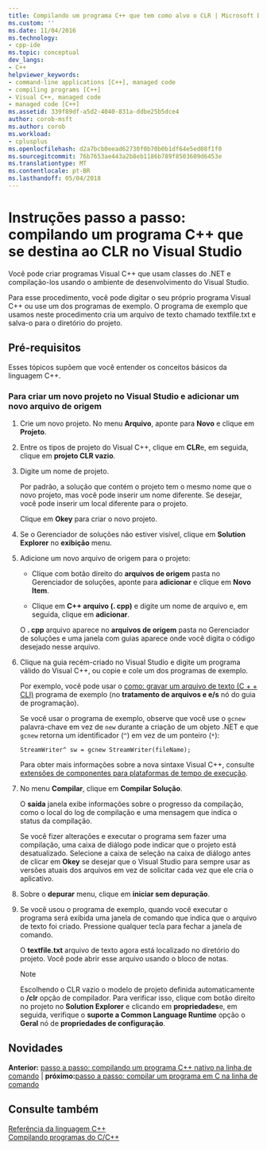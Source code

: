 ```yaml
---
title: Compilando um programa C++ que tem como alvo o CLR | Microsoft Docs
ms.custom: ''
ms.date: 11/04/2016
ms.technology:
- cpp-ide
ms.topic: conceptual
dev_langs:
- C++
helpviewer_keywords:
- command-line applications [C++], managed code
- compiling programs [C++]
- Visual C++, managed code
- managed code [C++]
ms.assetid: 339f89df-a5d2-4040-831a-ddbe25b5dce4
author: corob-msft
ms.author: corob
ms.workload:
- cplusplus
ms.openlocfilehash: d2a7bcb0eead62730f0b70b0b1df64e5ed08f1f0
ms.sourcegitcommit: 76b7653ae443a2b8eb1186b789f8503609d6453e
ms.translationtype: MT
ms.contentlocale: pt-BR
ms.lasthandoff: 05/04/2018
---
```

# <a name="walkthrough-compiling-a-c-program-that-targets-the-clr-in-visual-studio"></a>Instruções passo a passo: compilando um programa C++ que se destina ao CLR no Visual Studio
Você pode criar programas Visual C++ que usam classes do .NET e compilação-los usando o ambiente de desenvolvimento do Visual Studio.  
  
 Para esse procedimento, você pode digitar o seu próprio programa Visual C++ ou use um dos programas de exemplo. O programa de exemplo que usamos neste procedimento cria um arquivo de texto chamado textfile.txt e salva-o para o diretório do projeto.  
  
## <a name="prerequisites"></a>Pré-requisitos  
 Esses tópicos supõem que você entender os conceitos básicos da linguagem C++.  
  
### <a name="to-create-a-new-project-in-visual-studio-and-add-a-new-source-file"></a>Para criar um novo projeto no Visual Studio e adicionar um novo arquivo de origem  
  
1.  Crie um novo projeto. No menu **Arquivo**, aponte para **Novo** e clique em **Projeto**.  
  
2.  Entre os tipos de projeto do Visual C++, clique em **CLR**e, em seguida, clique em **projeto CLR vazio**.  
  
3.  Digite um nome de projeto.  
  
     Por padrão, a solução que contém o projeto tem o mesmo nome que o novo projeto, mas você pode inserir um nome diferente. Se desejar, você pode inserir um local diferente para o projeto.  
  
     Clique em **Okey** para criar o novo projeto.  
  
4.  Se o Gerenciador de soluções não estiver visível, clique em **Solution Explorer** no **exibição** menu.  
  
5.  Adicione um novo arquivo de origem para o projeto:  
  
    -   Clique com botão direito do **arquivos de origem** pasta no Gerenciador de soluções, aponte para **adicionar** e clique em **Novo Item**.  
  
    -   Clique em **C++ arquivo (. cpp)** e digite um nome de arquivo e, em seguida, clique em **adicionar**.  
  
     O **. cpp** arquivo aparece no **arquivos de origem** pasta no Gerenciador de soluções e uma janela com guias aparece onde você digita o código desejado nesse arquivo.  
  
6.  Clique na guia recém-criado no Visual Studio e digite um programa válido do Visual C++, ou copie e cole um dos programas de exemplo.  
  
     Por exemplo, você pode usar o [como: gravar um arquivo de texto (C + + CLI)](../dotnet/how-to-write-a-text-file-cpp-cli.md) programa de exemplo (no **tratamento de arquivos e e/s** nó do guia de programação).  
  
     Se você usar o programa de exemplo, observe que você use o `gcnew` palavra-chave em vez de `new` durante a criação de um objeto .NET e que `gcnew` retorna um identificador (`^`) em vez de um ponteiro (`*`):  
  
     `StreamWriter^ sw = gcnew StreamWriter(fileName);`  
  
     Para obter mais informações sobre a nova sintaxe Visual C++, consulte [extensões de componentes para plataformas de tempo de execução](../windows/component-extensions-for-runtime-platforms.md).  
  
7.  No menu **Compilar**, clique em **Compilar Solução**.  
  
     O **saída** janela exibe informações sobre o progresso da compilação, como o local do log de compilação e uma mensagem que indica o status da compilação.  
  
     Se você fizer alterações e executar o programa sem fazer uma compilação, uma caixa de diálogo pode indicar que o projeto está desatualizado. Selecione a caixa de seleção na caixa de diálogo antes de clicar em **Okey** se desejar que o Visual Studio para sempre usar as versões atuais dos arquivos em vez de solicitar cada vez que ele cria o aplicativo.  
  
8.  Sobre o **depurar** menu, clique em **iniciar sem depuração**.  
  
9. Se você usou o programa de exemplo, quando você executar o programa será exibida uma janela de comando que indica que o arquivo de texto foi criado. Pressione qualquer tecla para fechar a janela de comando.  
  
     O **textfile.txt** arquivo de texto agora está localizado no diretório do projeto. Você pode abrir esse arquivo usando o bloco de notas.  
  
    > [!NOTE]
    >  Escolhendo o CLR vazio o modelo de projeto definida automaticamente o **/clr** opção de compilador. Para verificar isso, clique com botão direito no projeto no **Solution Explorer** e clicando em **propriedades**e, em seguida, verifique o **suporte a Common Language Runtime** opção o  **Geral** nó de **propriedades de configuração**.  
  
## <a name="whats-next"></a>Novidades  
 **Anterior:** [passo a passo: compilando um programa C++ nativo na linha de comando](../build/walkthrough-compiling-a-native-cpp-program-on-the-command-line.md) &#124; **próximo:**[passo a passo: compilar um programa em C na linha de comando](../build/walkthrough-compile-a-c-program-on-the-command-line.md)  
  
## <a name="see-also"></a>Consulte também  
 [Referência da linguagem C++](../cpp/cpp-language-reference.md)   
 [Compilando programas do C/C++](../build/building-c-cpp-programs.md)